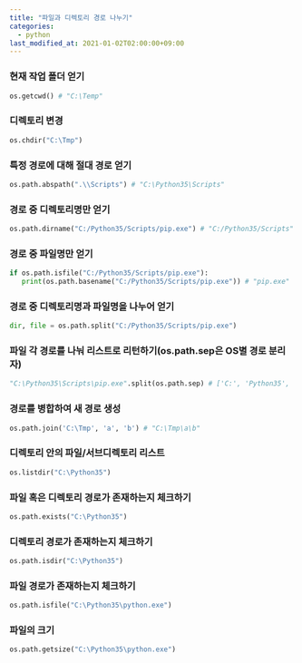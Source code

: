 ```yaml
---
title: "파일과 디렉토리 경로 나누기"
categories: 
  - python
last_modified_at: 2021-01-02T02:00:00+09:00
---
```

### 현재 작업 폴더 얻기
```python
os.getcwd() # "C:\Temp"
```

### 디렉토리 변경
```python
os.chdir("C:\Tmp")
```

### 특정 경로에 대해 절대 경로 얻기
```python 
os.path.abspath(".\\Scripts") # "C:\Python35\Scripts"
``` 


### 경로 중 디렉토리명만 얻기
```python
os.path.dirname("C:/Python35/Scripts/pip.exe") # "C:/Python35/Scripts"
``` 

### 경로 중 파일명만 얻기
```python
if os.path.isfile("C:/Python35/Scripts/pip.exe"):
   print(os.path.basename("C:/Python35/Scripts/pip.exe")) # "pip.exe"
```

### 경로 중 디렉토리명과 파일명을 나누어 얻기
```python
dir, file = os.path.split("C:/Python35/Scripts/pip.exe")
```

### 파일 각 경로를 나눠 리스트로 리턴하기(os.path.sep은 OS별 경로 분리자)
```python	
"C:\Python35\Scripts\pip.exe".split(os.path.sep) # ['C:', 'Python35', 'Scripts', 'pip.exe']
```


### 경로를 병합하여 새 경로 생성
```python
os.path.join('C:\Tmp', 'a', 'b') # "C:\Tmp\a\b"
``` 

### 디렉토리 안의 파일/서브디렉토리 리스트
```python
os.listdir("C:\Python35")
```

### 파일 혹은 디렉토리 경로가 존재하는지 체크하기
```python
os.path.exists("C:\Python35")
```

### 디렉토리 경로가 존재하는지 체크하기
```python
os.path.isdir("C:\Python35")
```

### 파일 경로가 존재하는지 체크하기
```python
os.path.isfile("C:\Python35\python.exe")
```

### 파일의 크기
```python
os.path.getsize("C:\Python35\python.exe")
```
